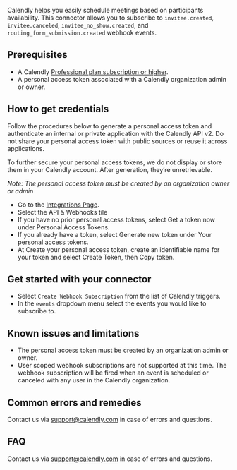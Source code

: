 Calendly helps you easily schedule meetings based on participants availability. This connector allows you to subscribe to `invitee.created`, `invitee.canceled`, `invitee_no_show.created`, and `routing_form_submission.created` webhook events.

## Prerequisites

- A Calendly [Professional plan subscription or higher](https://calendly.com/pricing).
- A personal access token associated with a Calendly organization admin or owner.

## How to get credentials

Follow the procedures below to generate a personal access token and authenticate an internal or private application with the Calendly API v2. Do not share your personal access token with public sources or reuse it across applications.

To further secure your personal access tokens, we do not display or store them in your Calendly account. After generation, they’re unretrievable.

_Note: The personal access token must be created by an organization owner or admin_

- Go to the [Integrations Page](https://calendly.com/integrations).
- Select the API & Webhooks tile
- If you have no prior personal access tokens, select Get a token now under Personal Access Tokens.
- If you already have a token, select Generate new token under Your personal access tokens.
- At Create your personal access token, create an identifiable name for your token and select Create Token, then Copy token.

## Get started with your connector

- Select `Create Webhook Subscription` from the list of Calendly triggers.
- In the `events` dropdown menu select the events you would like to subscribe to.

## Known issues and limitations

- The personal access token must be created by an organization admin or owner.
- User scoped webhook subscriptions are not supported at this time. The webhook subscription will be fired when an event is scheduled or canceled with any user in the Calendly organization.

## Common errors and remedies

Contact us via [support@calendly.com](support@calendly.com) in case of errors and questions.

## FAQ

Contact us via [support@calendly.com](support@calendly.com) in case of errors and questions.
